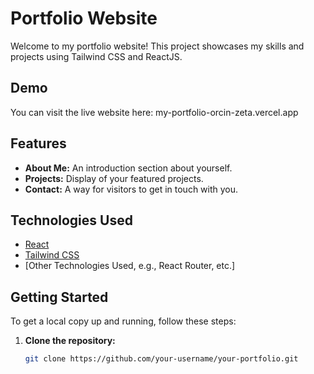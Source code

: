 # Portfolio Website

Welcome to my portfolio website! This project showcases my skills and projects using Tailwind CSS and ReactJS.

## Demo

You can visit the live website here: my-portfolio-orcin-zeta.vercel.app

## Features

- **About Me:** An introduction section about yourself.
- **Projects:** Display of your featured projects.
- **Contact:** A way for visitors to get in touch with you.

## Technologies Used

- [React](https://reactjs.org/)
- [Tailwind CSS](https://tailwindcss.com/)
- [Other Technologies Used, e.g., React Router, etc.]

## Getting Started

To get a local copy up and running, follow these steps:

1. **Clone the repository:**
   ```bash
   git clone https://github.com/your-username/your-portfolio.git


